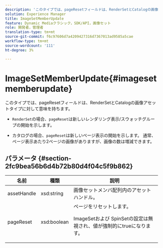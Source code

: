 ```yaml
---
description: 'このタイプでは、pageResetフィールドは、RenderSetとCatalogの画像アセットタイプに対して有用です '
solution: Experience Manager
title: ImageSetMemberUpdate
feature: Dynamic Mediaクラシック，SDK/API，画像セット
role: 開発者，管理者
translation-type: tm+mt
source-git-commit: f6c97606d7a4209427316d7367013ad9585a5cae
workflow-type: tm+mt
source-wordcount: '111'
ht-degree: 3%

---
```



# ImageSetMemberUpdate{#imagesetmemberupdate}

このタイプでは、pageResetフィールドは、RenderSetとCatalogの画像アセットタイプに対して意味を持ちます。

* `RenderSet`の場合、`pageReset`は新しいレンダリング表示/スウォッチグループの開始を示します。

* カタログの場合、`pageReset`は新しいページ表示の開始を示します。 通常、ページ表示あたり2ページの画像がありますが、画像の数は増減できます。

## パラメータ {#section-2fc9bea56b6d4b72b80d4f04c5f9b862}

<table id="table_04100BB8ABD84EF68B0A7CE3AD946414"> 
 <thead> 
  <tr> 
   <th colname="col1" class="entry"> 名前 </th> 
   <th colname="col2" class="entry"> 種類 </th> 
   <th colname="col3" class="entry"> 説明 </th> 
  </tr> 
 </thead>
 <tbody> 
  <tr> 
   <td colname="col1"> <span class="codeph"> <span class="varname"> assetHandle</span> </span> </td> 
   <td colname="col2"> <span class="codeph"> xsd:string</span> </td> 
   <td colname="col3"> 画像セットメンバ配列内のアセットハンドル。 </td> 
  </tr> 
  <tr> 
   <td colname="col1"> <span class="codeph"> <span class="varname"> pageReset</span> </span> </td> 
   <td colname="col2"> <span class="codeph"> xsd:boolean</span> </td> 
   <td colname="col3">ページをリセットします。 <p><span class="codeph"> ImageSet</span>および<span class="codeph"> SpinSet</span>の設定は無視され、値が強制的にtrueになります。 </p></td> 
  </tr> 
 </tbody> 
</table>

